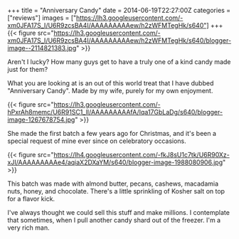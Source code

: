 +++
title = "Anniversary Candy"
date = 2014-06-19T22:27:00Z
categories = ["reviews"]
images = ["https://lh3.googleusercontent.com/-xm0JFA17S_I/U6R9zcsBA4I/AAAAAAAAAew/h2zWFMTegHk/s640"]
+++
{{< figure src="https://lh3.googleusercontent.com/-xm0JFA17S_I/U6R9zcsBA4I/AAAAAAAAAew/h2zWFMTegHk/s640/blogger-image--2114821383.jpg" >}}

Aren't I lucky? How many guys get to have a truly one of a kind candy made just for them?

<!--more-->

What you are looking at is an out of this world treat that I have dubbed "Anniversary Candy". Made by my wife, purely for my own enjoyment.

{{< figure src="https://lh3.googleusercontent.com/-hPxrAh8memc/U6R91SC1_lI/AAAAAAAAAfA/Iqa17GbLaDg/s640/blogger-image-1267678754.jpg" >}}

She made the first batch a few years ago for Christmas, and it's been a special request of mine ever since on celebratory occasions.

{{< figure src="https://lh4.googleusercontent.com/-fkJ8sU1c7tk/U6R90Xz-xJI/AAAAAAAAAe4/aqiaX2DXaYM/s640/blogger-image-1988080906.jpg" >}}

This batch was made with almond butter, pecans, cashews, macadamia nuts, honey, and chocolate. There's a little sprinkling of Kosher salt on top for a flavor kick.

I've always thought we could sell this stuff and make millions. I contemplate that sometimes, when I pull another candy shard out of the freezer. I'm a very rich man.

